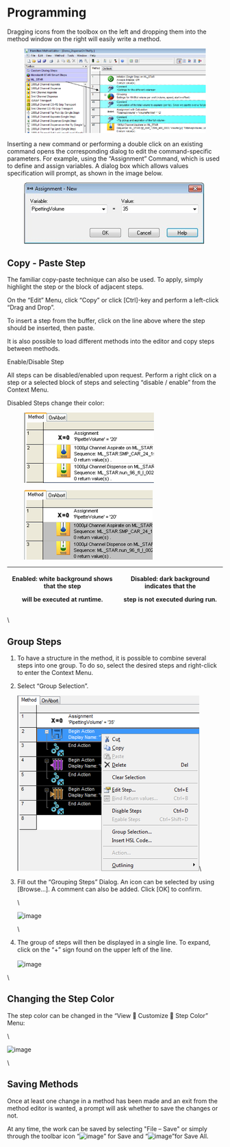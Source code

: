 # Programming

Dragging icons from the toolbox on the left and dropping them into the method window on the right will easily write a method.

<figure><img src="../../.gitbook/assets/Image_425.png" alt=""><figcaption></figcaption></figure>

Inserting a new command or performing a double click on an existing command opens the corresponding dialog to edit the command-specific parameters. For example, using the “Assignment” Command, which is used to define and assign variables. A dialog box which allows values specification will prompt, as shown in the image below.

<figure><img src="../../.gitbook/assets/Image_426.jpg" alt=""><figcaption></figcaption></figure>

## Copy - Paste Step

The familiar copy-paste technique can also be used. To apply, simply highlight the step or the block of adjacent steps.

On the “Edit” Menu, click “Copy” or click \[Ctrl]-key and perform a left-click “Drag and Drop”.

To insert a step from the buffer, click on the line above where the step should be inserted, then paste.

It is also possible to load different methods into the editor and copy steps between methods.

Enable/Disable Step

All steps can be disabled/enabled upon request. Perform a right click on a step or a selected block of steps and selecting “disable / enable” from the Context Menu.

Disabled Steps change their color:

<div>

<figure><img src="../../.gitbook/assets/image (503).png" alt=""><figcaption></figcaption></figure>

 

<figure><img src="../../.gitbook/assets/image (504).png" alt=""><figcaption></figcaption></figure>

</div>

| <p>Enabled: white background shows that the step</p><p>will be executed at runtime.</p> | <p>Disabled: dark background indicates that the</p><p>step is not executed during run.</p> |
| --------------------------------------------------------------------------------------- | ------------------------------------------------------------------------------------------ |

\


## Group Steps

1. To have a structure in the method, it is possible to combine several steps into one group. To do so, select the desired steps and right-click to enter the Context Menu.
2.  Select “Group Selection”.

    ![](<../../.gitbook/assets/image (50) (1) (1) (1) (1).png>)\



3.  Fill out the “Grouping Steps” Dialog. An icon can be selected by using \[Browse…]. A comment can also be added. Click \[OK] to confirm.

    \


    ![image](../../.gitbook/assets/Image\_430.jpg)

    \

4. The group of steps will then be displayed in a single line. To expand, click on the “+” sign found on the upper left of the line.\
   \
   ![image](../../.gitbook/assets/Image\_431.jpg)

\


## Changing the Step Color

The step color can be changed in the “View  Customize  Step Color” Menu:

\


![image](../../.gitbook/assets/Image\_432.jpg)

\


## Saving Methods

Once at least one change in a method has been made and an exit from the method editor is wanted, a prompt will ask whether to save the changes or not.

At any time, the work can be saved by selecting "File – Save" or simply through the toolbar icon “![image](../../.gitbook/assets/Image\_433.gif)” for Save and “![image](../../.gitbook/assets/Image\_434.gif)”for Save All.

